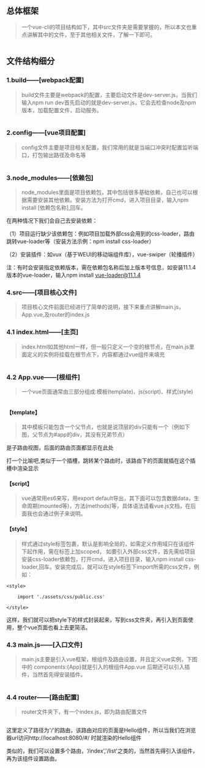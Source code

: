
## 总体框架
> 一个vue-cli的项目结构如下，其中src文件夹是需要掌握的，所以本文也重点讲解其中的文件，至于其他相关文件，了解一下即可。

<img src="https://upload-images.jianshu.io/upload_images/5700710-cebf33ac17019737.png?imageMogr2/auto-orient/strip%7CimageView2/2/w/650" alt="">

## 文件结构细分

### 1.build——[webpack配置]
>build文件主要是webpack的配置，主要启动文件是dev-server.js，当我们输入npm run dev首先启动的就是dev-server.js，它会去检查node及npm版本，加载配置文件，启动服务。

<img src="https://upload-images.jianshu.io/upload_images/5700710-a10682f111510b07.png?imageMogr2/auto-orient/" alt="">

### 2.config——[vue项目配置]
>config文件主要是项目相关配置，我们常用的就是当端口冲突时配置监听端口，打包输出路径及命名等

<img src="https://upload-images.jianshu.io/upload_images/5700710-81ac9bc6b912d0fc.png?imageMogr2/auto-orient/strip%7CimageView2/2/w/490" alt="">

### 3.node_modules——[依赖包]
>node_modules里面是项目依赖包，其中包括很多基础依赖，自己也可以根据需要安装其他依赖。安装方法为打开cmd，进入项目目录，输入npm install [依赖包名称],回车。

在两种情况下我们会自己去安装依赖：

（1）项目运行缺少该依赖包：例如项目加载外部css会用到的css-loader，路由跳转vue-loader等（安装方法示例：npm install css-loader）

（2）安装插件：如vux（基于WEUI的移动端组件库），vue-swiper（轮播插件）

注：有时会安装指定依赖版本，需在依赖包名称后加上版本号信息，如安装11.1.4版本的vue-loader，输入npm install vue-loader@11.1.4

### 4.src——[项目核心文件]

>项目核心文件前面已经进行了简单的说明，接下来重点讲解main.js，App.vue,及router的index.js

### 4.1 index.html——[主页]
>index.html如其他html一样，但一般只定义一个空的根节点，在main.js里面定义的实例将挂载在根节点下，内容都通过vue组件来填充

<img src="https://upload-images.jianshu.io/upload_images/5700710-61ec47ad54f1a3cf.png?imageMogr2/auto-orient/strip%7CimageView2/2/w/415" alt="">

### 4.2 App.vue——[根组件]
>一个vue页面通常由三部分组成:模板(template)、js(script)、样式(style)

<img src="https://upload-images.jianshu.io/upload_images/5700710-6b6087ca3510a257.png?imageMogr2/auto-orient/strip%7CimageView2/2/w/546" alt="">

#### 【template】

>其中模板只能包含一个父节点，也就是说顶层的div只能有一个（例如下图，父节点为#app的div，其没有兄弟节点）

<router-view></router-view>是子路由视图，后面的路由页面都显示在此处

打一个比喻吧,<router-view>类似于一个插槽，跳转某个路由时，该路由下的页面就插在这个插槽中渲染显示

#### 【script】

>vue通常用es6来写，用export default导出，其下面可以包含数据data，生命周期(mounted等)，方法(methods)等，具体语法请看vue.js文档，在后面我也会通过例子来说明。

#### 【style】

>样式通过style标签<style></style>包裹，默认是影响全局的，如需定义作用域只在该组件下起作用，需在标签上加scoped，<style scoped></style>
>如要引入外部css文件，首先需给项目安装css-loader依赖包，打开cmd，进入项目目录，输入npm install
>css-loader,回车。安装完成后，就可以在style标签下import所需的css文件，例如：

```
<style>

    import './assets/css/public.css'

</style>

```
这样，我们就可以把style下的样式封装起来，写到css文件夹，再引入到页面使用，整个vue页面也看上去更简洁。

### 4.3 main.js——[入口文件]

>main.js主要是引入vue框架，根组件及路由设置，并且定义vue实例，下图中的
>components:{App}就是引入的根组件App.vue
>后期还可以引入插件，当然首先得安装插件。

<img src="https://upload-images.jianshu.io/upload_images/5700710-23739cb3bafde7a8.png?imageMogr2/auto-orient/strip%7CimageView2/2/w/394" alt="">

### 4.4 router——[路由配置]

>router文件夹下，有一个index.js，即为路由配置文件

<img src="https://upload-images.jianshu.io/upload_images/5700710-547eb7db1fbff32f.png?imageMogr2/auto-orient/strip%7CimageView2/2/w/439" alt="">

这里定义了路径为'/'的路由，该路由对应的页面是Hello组件，所以当我们在浏览器url访问http://localhost:8080/#/
时就渲染的Hello组件

类似的，我们可以设置多个路由，‘/index’,'/list'之类的，当然首先得引入该组件，再为该组件设置路由。